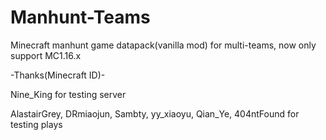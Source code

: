 # Manhunt-Teams
Minecraft manhunt game datapack(vanilla mod) for multi-teams, now only support MC1.16.x

-Thanks(Minecraft ID)-
 
Nine_King for testing server

AlastairGrey, DRmiaojun, Sambty, yy_xiaoyu, Qian_Ye, 404ntFound for testing plays
